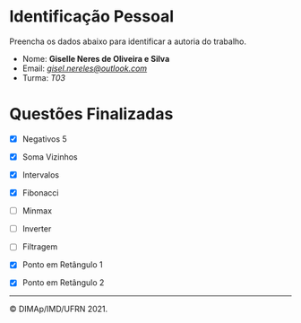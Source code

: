 ﻿# Identificação Pessoal

Preencha os dados abaixo para identificar a autoria do trabalho.

- Nome: **Giselle Neres de Oliveira e Silva**
- Email: *gisel.nereles@outlook.com*
- Turma: *T03*

# Questões Finalizadas

- [x] Negativos 5
- [x] Soma Vizinhos
- [x] Intervalos
- [x] Fibonacci
- [ ] Minmax
- [ ] Inverter
- [ ] Filtragem
- [x] Ponto em Retângulo 1
- [x] Ponto em Retângulo 2


--------
&copy; DIMAp/IMD/UFRN 2021.
